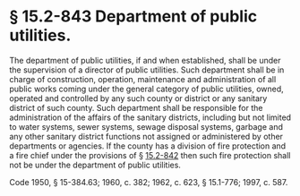 # § 15.2-843 Department of public utilities.

<p>The department of public utilities, if and when established, shall be under the supervision of a director of public utilities. Such department shall be in charge of construction, operation, maintenance and administration of all public works coming under the general category of public utilities, owned, operated and controlled by any such county or district or any sanitary district of such county. Such department shall be responsible for the administration of the affairs of the sanitary districts, including but not limited to water systems, sewer systems, sewage disposal systems, garbage and any other sanitary district functions not assigned or administered by other departments or agencies. If the county has a division of fire protection and a fire chief under the provisions of § <a href='http://law.lis.virginia.gov/vacode/15.2-842/'>15.2-842</a> then such fire protection shall not be under the department of public utilities.</p><p>Code 1950, § 15-384.63; 1960, c. 382; 1962, c. 623, § 15.1-776; 1997, c. 587.</p>